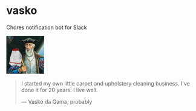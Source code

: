 # vasko

Chores notification bot for Slack

<img alt="vasko portrait" width="100" src="vasko.jpg">

> I started my own little carpet and upholstery cleaning business. I've done it for 20 years. I live well.
> 
> — Vasko da Gama, probably